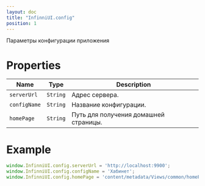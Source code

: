 ```yaml
---
layout: doc
title: "InfinniUI.config"
position: 1
---
```


Параметры конфигурации приложения

# Properties

|Name|Type|Description|
|----|----|-----------|
|`serverUrl`|`String`|Адрес сервера.|
|`configName`|`String`|Название конфигурации.|
|`homePage`|`String`|Путь для получения домашней страницы.|

# Example

```js
window.InfinniUI.config.serverUrl = 'http://localhost:9900';
window.InfinniUI.config.configName = 'Хабинет';
window.InfinniUI.config.homePage = 'content/metadata/Views/common/homePage.json';
```
 
